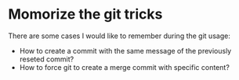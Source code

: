 # Momorize the git tricks

There are some cases I would like to remember during the git usage:
* How to create a commit with the same message of the previously reseted commit?
* How to force git to create a merge commit with specific content?
